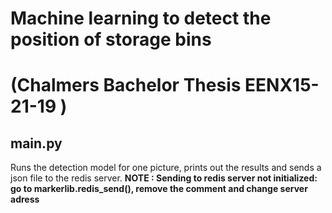 # Machine learning to detect the position of storage bins
# (Chalmers Bachelor Thesis  EENX15-21-19 )

## main.py
Runs the detection model for one picture, prints out the results and sends a json file to the redis server.
**NOTE : Sending to redis server not initialized: go to markerlib.redis_send(), remove the comment and change server adress**
